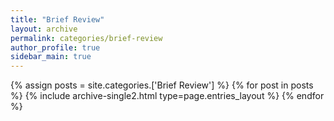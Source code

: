 ```yaml
---
title: "Brief Review"
layout: archive
permalink: categories/brief-review
author_profile: true
sidebar_main: true
---
```



{% assign posts = site.categories.['Brief Review'] %}
{% for post in posts %} {% include archive-single2.html type=page.entries_layout %} {% endfor %}